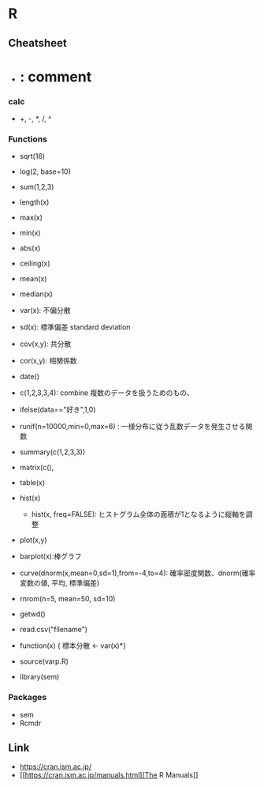 # R
## Cheatsheet
- # : comment
### calc
- +, -, *, /, ^
### Functions
- sqrt(16)
- log(2, base=10)
- sum(1,2,3)
- length(x)

- max(x)
- min(x)
- abs(x)
- ceiling(x)

- mean(x)
- median(x)
- var(x): 不偏分散
- sd(x): 標準偏差 standard deviation
- cov(x,y): 共分散
- cor(x,y): 相関係数

- date()

- c(1,2,3,3,4): combine 複数のデータを扱うためのもの、

- ifelse(data=="好き",1,0)
- runif(n=10000,min=0,max=6) : 一様分布に従う乱数データを発生させる関数

- summary(c(1,2,3,3))
- matrix(c(),
- table(x)

- hist(x)
  - hist(x, freq=FALSE): ヒストグラム全体の面積が1となるように縦軸を調整
- plot(x,y)
- barplot(x):棒グラフ


- curve(dnorm(x,mean=0,sd=1),from=-4,to=4): 確率密度関数、dnorm(確率変数の値, 平均, 標準偏差)
- rnrom(n=5, mean=50, sd=10)

- getwd()

- read.csv("filename")

- function(x) { 標本分散 <- var(x)*}

- source(varp.R)

- library(sem)
### Packages
- sem
- Rcmdr
## Link
- https://cran.ism.ac.jp/
- [[https://cran.ism.ac.jp/manuals.html][The R Manuals]]
